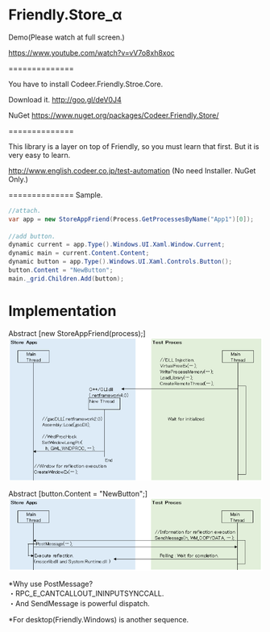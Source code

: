 Friendly.Store_α
==============

Demo(Please watch at full screen.)

https://www.youtube.com/watch?v=vV7o8xh8xoc

==============

You have to install Codeer.Friendly.Stroe.Core.

Download it.
http://goo.gl/deV0J4

NuGet
https://www.nuget.org/packages/Codeer.Friendly.Store/

==============

This library is a layer on top of Friendly, so you must learn that first. But it is very easy to learn.

http://www.english.codeer.co.jp/test-automation
(No need Installer. NuGet Only.)

==============
Sample.
```cs   
//attach.
var app = new StoreAppFriend(Process.GetProcessesByName("App1")[0]);

//add button.
dynamic current = app.Type().Windows.UI.Xaml.Window.Current;
dynamic main = current.Content.Content;
dynamic button = app.Type().Windows.UI.Xaml.Controls.Button();
button.Content = "NewButton";
main._grid.Children.Add(button);
```

Implementation
==============
Abstract [new StoreAppFriend(process);]
![Attach](ReadMeImages/NewFriend_2.png)

Abstract [button.Content = "NewButton";]
![Execute](ReadMeImages/Execute_2.png)

*Why use PostMessage?									
・RPC_E_CANTCALLOUT_ININPUTSYNCCALL.									
・And SendMessage is powerful dispatch.	

*For desktop(Friendly.Windows) is another sequence.

